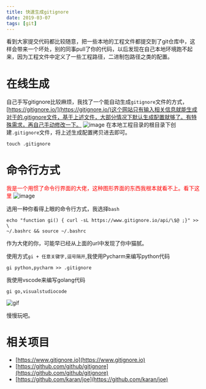 ```yaml
---
title: 快速生成gitignore
date: 2019-03-07
tags: [git]
---
```

看到大家提交代码都比较随意，把一些本地的工程文件都提交到了git仓库中，这样会带来一个坏处，别的同事pull了你的代码，以后发现在自己本地环境跑不起来，因为工程文件中定义了一些工程路径，二进制包路径之类的配置。

# 在线生成
自己手写gitignore比较麻烦，我找了一个能自动生成`gitignore`文件的方式，[https://gitignore.io/](https://gitignore.io/)这个网站只有输入相关信息就能生成对于的.gitignore文件，基于上述文件，大部分情况下默认生成配置就够了。有特殊需求，再自己手动修改一下。
![image](/20190307/gitignore.gif)
在本地工程目录的根目录下创建`.gitignore`文件，将上述生成配置拷贝进去即可。
```shell
touch .gitignore
```

# 命令行方式
<font color=red>我是一个用惯了命令行界面的大佬，这种图形界面的东西我根本就看不上。看下这里</font>
![image](/20190307/cli.png)

选用一种你看得上眼的命令行方式，我选择`bash`
```shell
echo "function gi() { curl -sL https://www.gitignore.io/api/\$@ ;}" >> \
~/.bashrc && source ~/.bashrc
```
作为大佬的你，可能早已经从上面的url中发现了你中猫腻。

使用方式`gi + 任意关键字,逗号隔开`,我使用Pycharm来编写python代码
```shell
gi python,pycharm >> .gitignore
```
我使用vscode来编写golang代码
```shell
gi go,visualstudiocode
```
![gif](/20190307/demo.gif)

慢慢玩吧。
# 相关项目
* [https://www.gitignore.io](https://www.gitignore.io)
* [https://github.com/github/gitignore](https://github.com/github/gitignore)
* [https://github.com/karan/joe](https://github.com/karan/joe)
